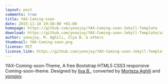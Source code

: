 ```yaml
---
layout: post
comments: true
title: YAX-Coming-soon
date: 2015-11-18 19:50:00 +01:00
homepage: https://github.com/yonojoy/YAX-Coming-soon-Jekyll-Template
download: https://github.com/yonojoy/YAX-Coming-soon-Jekyll-Template/archive/v0.1-beta.zip
author: yonojoy, M. Aghili, Ilya B. & others
thumbnail: YAX-Coming-soon.png
license: MIT
license_link: https://github.com/yonojoy/YAX-Coming-soon-Jekyll-Template/blob/master/License.md
---
```


YAX-Coming-soon-Theme, A free Bootstrap HTML5 CSS3 responsive Coming-soon-theme. Designed by [Ilya B.](https://www.behance.net/gallery/18421675/Free-Bootstrap-Psd-Coming-Soon-Template), converted by [Morteza Aghili](https://mortezaaghili.github.io/) and [yonojoy](https://github.com/yonojoy).
